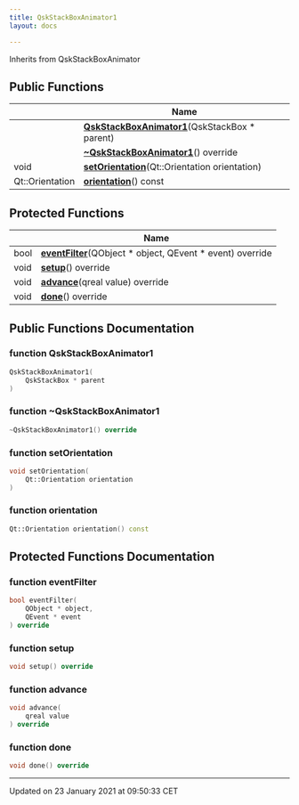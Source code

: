 ```yaml
---
title: QskStackBoxAnimator1
layout: docs

---
```





Inherits from QskStackBoxAnimator

## Public Functions

|                | Name           |
| -------------- | -------------- |
| | **[QskStackBoxAnimator1](/docs/classes/class_qsk_stack_box_animator1/#function-qskstackboxanimator1)**(QskStackBox * parent) |
| | **[~QskStackBoxAnimator1](/docs/classes/class_qsk_stack_box_animator1/#function-~qskstackboxanimator1)**() override |
| void | **[setOrientation](/docs/classes/class_qsk_stack_box_animator1/#function-setorientation)**(Qt::Orientation orientation) |
| Qt::Orientation | **[orientation](/docs/classes/class_qsk_stack_box_animator1/#function-orientation)**() const |

## Protected Functions

|                | Name           |
| -------------- | -------------- |
| bool | **[eventFilter](/docs/classes/class_qsk_stack_box_animator1/#function-eventfilter)**(QObject * object, QEvent * event) override |
| void | **[setup](/docs/classes/class_qsk_stack_box_animator1/#function-setup)**() override |
| void | **[advance](/docs/classes/class_qsk_stack_box_animator1/#function-advance)**(qreal value) override |
| void | **[done](/docs/classes/class_qsk_stack_box_animator1/#function-done)**() override |

## Public Functions Documentation

### function QskStackBoxAnimator1

```cpp
QskStackBoxAnimator1(
    QskStackBox * parent
)
```


### function ~QskStackBoxAnimator1

```cpp
~QskStackBoxAnimator1() override
```


### function setOrientation

```cpp
void setOrientation(
    Qt::Orientation orientation
)
```


### function orientation

```cpp
Qt::Orientation orientation() const
```


## Protected Functions Documentation

### function eventFilter

```cpp
bool eventFilter(
    QObject * object,
    QEvent * event
) override
```


### function setup

```cpp
void setup() override
```


### function advance

```cpp
void advance(
    qreal value
) override
```


### function done

```cpp
void done() override
```


-------------------------------

Updated on 23 January 2021 at 09:50:33 CET